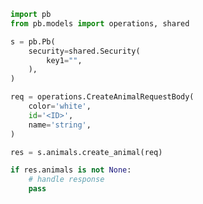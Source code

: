 <!-- Start SDK Example Usage -->


```python
import pb
from pb.models import operations, shared

s = pb.Pb(
    security=shared.Security(
        key1="",
    ),
)

req = operations.CreateAnimalRequestBody(
    color='white',
    id='<ID>',
    name='string',
)

res = s.animals.create_animal(req)

if res.animals is not None:
    # handle response
    pass
```
<!-- End SDK Example Usage -->